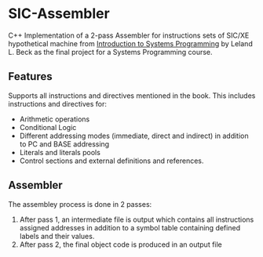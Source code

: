 # SIC-Assembler
C++ Implementation of a 2-pass Assembler for instructions sets of SIC/XE hypothetical machine from [Introduction to Systems Programming](https://books.google.com.eg/books/about/System_Software.html?id=4VZDnwEACAAJ&source=kp_cover&redir_esc=y) by Leland L. Beck as the final project for a Systems Programming course.

## Features
Supports all instructions and directives mentioned in the book. This includes instructions and directives for:
  * Arithmetic operations
  * Conditional Logic
  * Different addressing modes (immediate, direct and indirect) in addition to PC and BASE addressing
  * Literals and literals pools
  * Control sections and external definitions and references.

## Assembler
The assembley process is done in 2 passes: 
  1. After pass 1, an intermediate file is output which contains all instructions assigned addresses in addition to a symbol table containing defined labels and their values. 
  2. After pass 2, the final object code is produced in an output file
